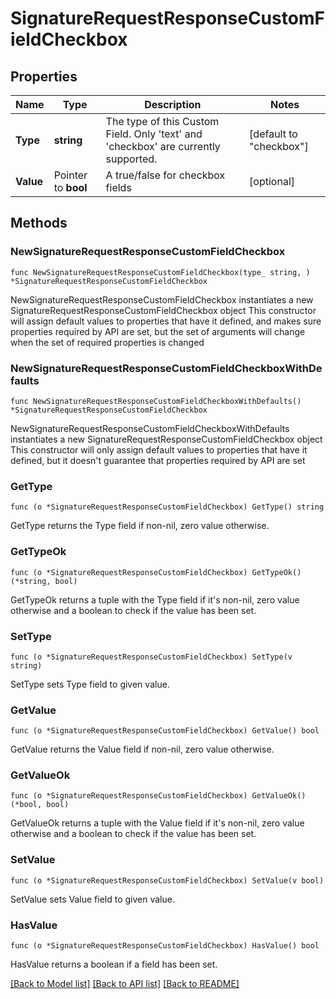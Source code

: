 # SignatureRequestResponseCustomFieldCheckbox

## Properties

Name | Type | Description | Notes
------------ | ------------- | ------------- | -------------
**Type** | **string** | The type of this Custom Field. Only &#39;text&#39; and &#39;checkbox&#39; are currently supported. | [default to "checkbox"]
**Value** | Pointer to **bool** | A true/false for checkbox fields | [optional] 

## Methods

### NewSignatureRequestResponseCustomFieldCheckbox

`func NewSignatureRequestResponseCustomFieldCheckbox(type_ string, ) *SignatureRequestResponseCustomFieldCheckbox`

NewSignatureRequestResponseCustomFieldCheckbox instantiates a new SignatureRequestResponseCustomFieldCheckbox object
This constructor will assign default values to properties that have it defined,
and makes sure properties required by API are set, but the set of arguments
will change when the set of required properties is changed

### NewSignatureRequestResponseCustomFieldCheckboxWithDefaults

`func NewSignatureRequestResponseCustomFieldCheckboxWithDefaults() *SignatureRequestResponseCustomFieldCheckbox`

NewSignatureRequestResponseCustomFieldCheckboxWithDefaults instantiates a new SignatureRequestResponseCustomFieldCheckbox object
This constructor will only assign default values to properties that have it defined,
but it doesn't guarantee that properties required by API are set

### GetType

`func (o *SignatureRequestResponseCustomFieldCheckbox) GetType() string`

GetType returns the Type field if non-nil, zero value otherwise.

### GetTypeOk

`func (o *SignatureRequestResponseCustomFieldCheckbox) GetTypeOk() (*string, bool)`

GetTypeOk returns a tuple with the Type field if it's non-nil, zero value otherwise
and a boolean to check if the value has been set.

### SetType

`func (o *SignatureRequestResponseCustomFieldCheckbox) SetType(v string)`

SetType sets Type field to given value.


### GetValue

`func (o *SignatureRequestResponseCustomFieldCheckbox) GetValue() bool`

GetValue returns the Value field if non-nil, zero value otherwise.

### GetValueOk

`func (o *SignatureRequestResponseCustomFieldCheckbox) GetValueOk() (*bool, bool)`

GetValueOk returns a tuple with the Value field if it's non-nil, zero value otherwise
and a boolean to check if the value has been set.

### SetValue

`func (o *SignatureRequestResponseCustomFieldCheckbox) SetValue(v bool)`

SetValue sets Value field to given value.

### HasValue

`func (o *SignatureRequestResponseCustomFieldCheckbox) HasValue() bool`

HasValue returns a boolean if a field has been set.


[[Back to Model list]](../README.md#documentation-for-models) [[Back to API list]](../README.md#documentation-for-api-endpoints) [[Back to README]](../README.md)


